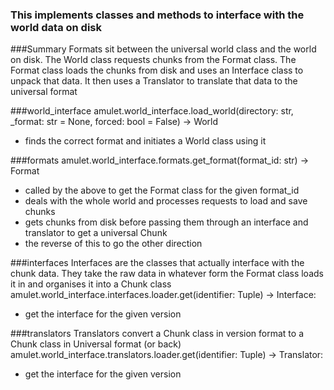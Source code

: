 ### This implements classes and methods to interface with the world data on disk 

###Summary
Formats sit between the universal world class and the world on disk.
The World class requests chunks from the Format class.
The Format class loads the chunks from disk and uses an Interface class to unpack that data.
It then uses a Translator to translate that data to the universal format


###world_interface
amulet.world_interface.load_world(directory: str, _format: str = None, forced: bool = False) -> World
- finds the correct format and initiates a World class using it
    
###formats
amulet.world_interface.formats.get_format(format_id: str) -> Format
- called by the above to get the Format class for the given format_id
- deals with the whole world and processes requests to load and save chunks
- gets chunks from disk before passing them through an interface and translator to get a universal Chunk
- the reverse of this to go the other direction

###interfaces
Interfaces are the classes that actually interface with the chunk data.
They take the raw data in whatever form the Format class loads it in and organises it into a Chunk class
amulet.world_interface.interfaces.loader.get(identifier: Tuple) -> Interface:
- get the interface for the given version

###translators
Translators convert a Chunk class in version format to a Chunk class in Universal format (or back)
amulet.world_interface.translators.loader.get(identifier: Tuple) -> Translator:
- get the interface for the given version
